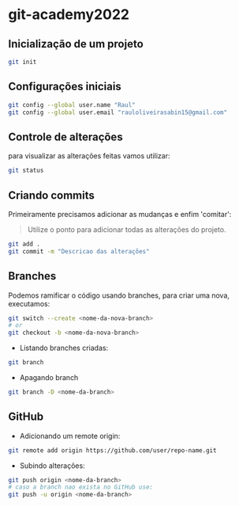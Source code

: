 # git-academy2022

## Inicialização de um projeto

```bash
git init
```

## Configurações iniciais

```bash
git config --global user.name "Raul"
git config --global user.email "rauloliveirasabin15@gmail.com"
```

## Controle de alterações

para visualizar as alterações feitas vamos utilizar:

```bash
git status
```

## Criando commits

Primeiramente precisamos adicionar as mudanças e enfim 'comitar':
> Utilize o ponto para adicionar todas as alterações do projeto.
```bash
git add .
git commit -m "Descricao das alterações"
```
## Branches

Podemos ramificar o código usando branches, para criar uma nova, executamos:

```bash
git switch --create <nome-da-nova-branch>
# or
git checkout -b <nome-da-nova-branch>
```

- Listando branches criadas:

```bash
git branch
```

- Apagando branch

```bash
git branch -D <nome-da-branch>
```

## GitHub

- Adicionando um remote origin:
```bash
git remote add origin https://github.com/user/repo-name.git
```

- Subindo alterações:
```bash
git push origin <nome-da-branch>
# caso a branch nao exista no GitHub use:
git push -u origin <nome-da-branch>
```

